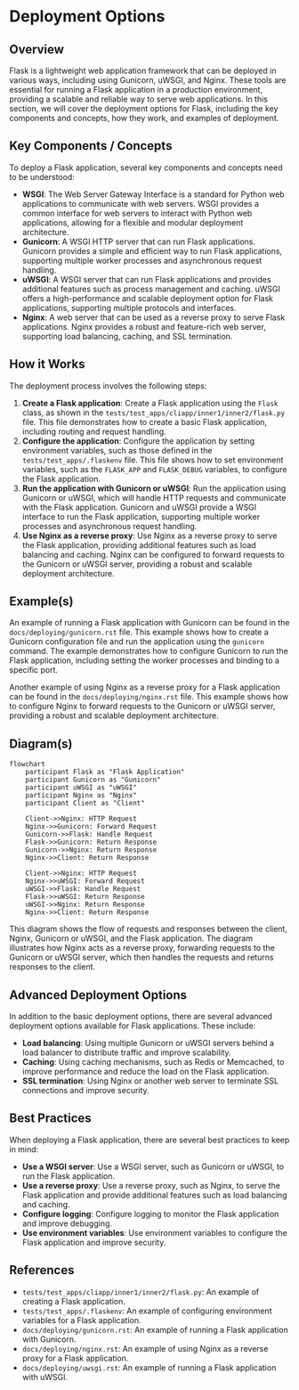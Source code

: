 # Deployment Options
## Overview
Flask is a lightweight web application framework that can be deployed in various ways, including using Gunicorn, uWSGI, and Nginx. These tools are essential for running a Flask application in a production environment, providing a scalable and reliable way to serve web applications. In this section, we will cover the deployment options for Flask, including the key components and concepts, how they work, and examples of deployment.

## Key Components / Concepts
To deploy a Flask application, several key components and concepts need to be understood:
* **WSGI**: The Web Server Gateway Interface is a standard for Python web applications to communicate with web servers. WSGI provides a common interface for web servers to interact with Python web applications, allowing for a flexible and modular deployment architecture.
* **Gunicorn**: A WSGI HTTP server that can run Flask applications. Gunicorn provides a simple and efficient way to run Flask applications, supporting multiple worker processes and asynchronous request handling.
* **uWSGI**: A WSGI server that can run Flask applications and provides additional features such as process management and caching. uWSGI offers a high-performance and scalable deployment option for Flask applications, supporting multiple protocols and interfaces.
* **Nginx**: A web server that can be used as a reverse proxy to serve Flask applications. Nginx provides a robust and feature-rich web server, supporting load balancing, caching, and SSL termination.

## How it Works
The deployment process involves the following steps:
1. **Create a Flask application**: Create a Flask application using the `Flask` class, as shown in the `tests/test_apps/cliapp/inner1/inner2/flask.py` file. This file demonstrates how to create a basic Flask application, including routing and request handling.
2. **Configure the application**: Configure the application by setting environment variables, such as those defined in the `tests/test_apps/.flaskenv` file. This file shows how to set environment variables, such as the `FLASK_APP` and `FLASK_DEBUG` variables, to configure the Flask application.
3. **Run the application with Gunicorn or uWSGI**: Run the application using Gunicorn or uWSGI, which will handle HTTP requests and communicate with the Flask application. Gunicorn and uWSGI provide a WSGI interface to run the Flask application, supporting multiple worker processes and asynchronous request handling.
4. **Use Nginx as a reverse proxy**: Use Nginx as a reverse proxy to serve the Flask application, providing additional features such as load balancing and caching. Nginx can be configured to forward requests to the Gunicorn or uWSGI server, providing a robust and scalable deployment architecture.

## Example(s)
An example of running a Flask application with Gunicorn can be found in the `docs/deploying/gunicorn.rst` file. This example shows how to create a Gunicorn configuration file and run the application using the `gunicorn` command. The example demonstrates how to configure Gunicorn to run the Flask application, including setting the worker processes and binding to a specific port.

Another example of using Nginx as a reverse proxy for a Flask application can be found in the `docs/deploying/nginx.rst` file. This example shows how to configure Nginx to forward requests to the Gunicorn or uWSGI server, providing a robust and scalable deployment architecture.

## Diagram(s)
```mermaid
flowchart
    participant Flask as "Flask Application"
    participant Gunicorn as "Gunicorn"
    participant uWSGI as "uWSGI"
    participant Nginx as "Nginx"
    participant Client as "Client"

    Client->>Nginx: HTTP Request
    Nginx->>Gunicorn: Forward Request
    Gunicorn->>Flask: Handle Request
    Flask->>Gunicorn: Return Response
    Gunicorn->>Nginx: Return Response
    Nginx->>Client: Return Response

    Client->>Nginx: HTTP Request
    Nginx->>uWSGI: Forward Request
    uWSGI->>Flask: Handle Request
    Flask->>uWSGI: Return Response
    uWSGI->>Nginx: Return Response
    Nginx->>Client: Return Response
```
This diagram shows the flow of requests and responses between the client, Nginx, Gunicorn or uWSGI, and the Flask application. The diagram illustrates how Nginx acts as a reverse proxy, forwarding requests to the Gunicorn or uWSGI server, which then handles the requests and returns responses to the client.

## Advanced Deployment Options
In addition to the basic deployment options, there are several advanced deployment options available for Flask applications. These include:
* **Load balancing**: Using multiple Gunicorn or uWSGI servers behind a load balancer to distribute traffic and improve scalability.
* **Caching**: Using caching mechanisms, such as Redis or Memcached, to improve performance and reduce the load on the Flask application.
* **SSL termination**: Using Nginx or another web server to terminate SSL connections and improve security.

## Best Practices
When deploying a Flask application, there are several best practices to keep in mind:
* **Use a WSGI server**: Use a WSGI server, such as Gunicorn or uWSGI, to run the Flask application.
* **Use a reverse proxy**: Use a reverse proxy, such as Nginx, to serve the Flask application and provide additional features such as load balancing and caching.
* **Configure logging**: Configure logging to monitor the Flask application and improve debugging.
* **Use environment variables**: Use environment variables to configure the Flask application and improve security.

## References
* `tests/test_apps/cliapp/inner1/inner2/flask.py`: An example of creating a Flask application.
* `tests/test_apps/.flaskenv`: An example of configuring environment variables for a Flask application.
* `docs/deploying/gunicorn.rst`: An example of running a Flask application with Gunicorn.
* `docs/deploying/nginx.rst`: An example of using Nginx as a reverse proxy for a Flask application.
* `docs/deploying/uwsgi.rst`: An example of running a Flask application with uWSGI.